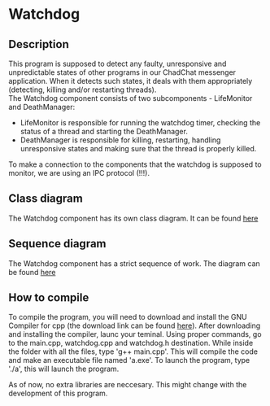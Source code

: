 # Watchdog

## Description
This program is supposed to detect any faulty, unresponsive and unpredictable states of other programs in our ChadChat messenger application. 
When it detects such states, it deals with them appropriately (detecting, killing and/or restarting threads).  
The Watchdog component consists of two subcomponents - LifeMonitor and DeathManager: 
  - LifeMonitor is responsible for running the watchdog timer, checking the status of a thread and starting the DeathManager. 
  - DeathManager is responsible for killing, restarting, handling unresponsive states and making sure that the thread is properly killed.

To make a connection to the components that the watchdog is supposed to monitor, we are using an IPC protocol (!!!).

## Class diagram
The Watchdog component has its own class diagram. It can be found [here](https://trello.com/1/cards/64af1dbb0027475badc66ed4/attachments/64b2f171026ef3fe88ac2146/download/class_v2.png)

## Sequence diagram
The Watchdog component has a strict sequence of work. The diagram can be found [here](https://trello.com/1/cards/64b27008982c544d0c8eeadf/attachments/64b2717ba688d73b0a556f1e/download/sequence.png)

## How to compile
To compile the program, you will need to download and install the GNU Compiler for cpp (the download link can be found [here](https://gcc.gnu.org/)).
After downloading and installing the compiler, launc your teminal. Using proper commands, go to the main.cpp, watchdog.cpp and watchdog.h destination. While inside the folder with all the files, type 'g++ main.cpp'. This will compile the code and make an executable file named 'a.exe'. To launch the program, type './a', this will launch the program.

As of now, no extra libraries are neccesary. This might change with the development of this program.
